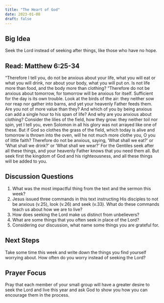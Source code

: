 ```yaml
---
title: "The Heart of God"
date: 2023-01-08
draft: false
---
```


## Big Idea
Seek the Lord instead of seeking after things, like those who have no hope.

## Read: Matthew 6:25-34
“Therefore I tell you, do not be anxious about your life, what you will eat or what you will drink, nor about your body, what you will put on. Is not life more than food, and the body more than clothing? “Therefore do not be anxious about tomorrow, for tomorrow will be anxious for itself. Sufficient for the day is its own trouble. Look at the birds of the air: they neither sow nor reap nor gather into barns, and yet your heavenly Father feeds them. Are you not of more value than they? And which of you by being anxious can add a single hour to his span of life? And why are you anxious about clothing? Consider the lilies of the field, how they grow: they neither toil nor spin, yet I tell you, even Solomon in all his glory was not arrayed like one of these. But if God so clothes the grass of the field, which today is alive and tomorrow is thrown into the oven, will he not much more clothe you, O you of little faith? Therefore do not be anxious, saying, ‘What shall we eat?’ or ‘What shall we drink?’ or ‘What shall we wear?’ For the Gentiles seek after all these things, and your heavenly Father knows that you need them all. But seek first the kingdom of God and his righteousness, and all these things will be added to you.


## Discussion Questions
1. What was the most impactful thing from the text and the sermon this week?
2. Jesus issued three commands in this text instructing His disciples to not be
anxious (v.25), look (v.26) and seek (v.33). What do these commands teach us
about how we are to live?
3. How does seeking the Lord make us distinct from unbelievers?
4. What are some things that you often seek in place of the Lord?
5. Considering our discussion, what name some things you are grateful for.

## Next Steps
Take some time this week and write down the things you find yourself worrying about.
How often do you worry instead of seeking the Lord?
## Prayer Focus
Pray that each member of your small group will have a greater desire to seek the Lord
and live this year and ask God to show you how you can encourage them in the
process.